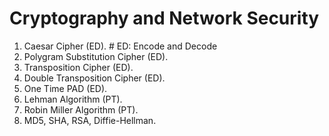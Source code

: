 # Cryptography and Network Security

1. Caesar Cipher (ED).                    # ED: Encode and Decode
2. Polygram Substitution Cipher (ED).
3. Transposition Cipher (ED).
4. Double Transposition Cipher (ED).
5. One Time PAD (ED).
6. Lehman Algorithm (PT).                 
7. Robin Miller Algorithm (PT).
8. MD5, SHA, RSA, Diffie-Hellman.